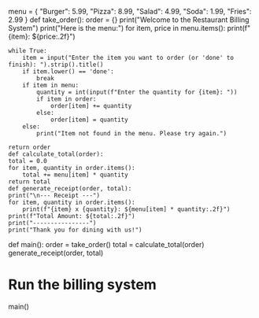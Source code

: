 menu = {
    "Burger": 5.99,
    "Pizza": 8.99,
    "Salad": 4.99,
    "Soda": 1.99,
    "Fries": 2.99
}
def take_order():
    order = {}
    print("Welcome to the Restaurant Billing System")
    print("Here is the menu:")
    for item, price in menu.items():
        print(f"{item}: ${price:.2f}")
    
    while True:
        item = input("Enter the item you want to order (or 'done' to finish): ").strip().title()
        if item.lower() == 'done':
            break
        if item in menu:
            quantity = int(input(f"Enter the quantity for {item}: "))
            if item in order:
                order[item] += quantity
            else:
                order[item] = quantity
        else:
            print("Item not found in the menu. Please try again.")
    
    return order
    def calculate_total(order):
    total = 0.0
    for item, quantity in order.items():
        total += menu[item] * quantity
    return total
    def generate_receipt(order, total):
    print("\n--- Receipt ---")
    for item, quantity in order.items():
        print(f"{item} x {quantity}: ${menu[item] * quantity:.2f}")
    print(f"Total Amount: ${total:.2f}")
    print("----------------")
    print("Thank you for dining with us!")

def main():
    order = take_order()
    total = calculate_total(order)
    generate_receipt(order, total)

# Run the billing system
main()

